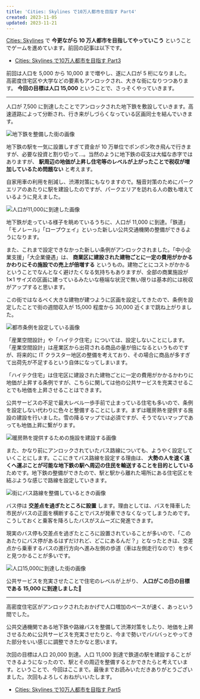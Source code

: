 ```yaml
---
title: 'Cities: Skylines で10万人都市を目指す Part4'
created: 2023-11-05
updated: 2023-11-21
---
```


[Cities: Skylines](https://store.steampowered.com/app/255710/Cities_Skylines/) で **今更ながら 10 万人都市を目指してやっていこう** ということでゲームを進めています。前回の記事は以下です。

- [Cities: Skylines で10万人都市を目指す Part3](/blog/20231101/)

前回は人口を 5,000 から 10,000 まで増やし、遂に人口が 5 桁になりました。高密度住宅区や大学などの要素もアンロックされ、大きな街になりつつあります。 **今回の目標は人口 15,000** ということで、さっそくやっていきます。

---

人口が 7,500 に到達したことでアンロックされた地下鉄を敷設していきます。高速道路によって分断され、行き来がしづらくなっている区画同士を結んでいきます。

![地下鉄を整備した街の画像](4531e5ac-5429-4111-da1e-d8242a138800)

地下鉄の駅を一気に設置しすぎて資金が 10 万単位でポンポン吹き飛んで行きますが、必要な投資と割り切って…。当然のように地下鉄の収支は大幅な赤字ではありますが、 **駅周辺の地価が上昇し住宅等のレベルが上がったことで税収が増加しているため問題ない** と考えます。

自家用車の利用を削減し、渋滞対策にもなりますので。騒音対策のためにパークエリアのあたりに駅を建設したのですが、パークエリアを訪れる人の数も増えているように見えました。

![人口が11,000に到達した画像](5c0d83ef-3566-4e4f-25db-f15c00c74700)

地下鉄が走っている様子を眺めているうちに、人口が 11,000 に到達。「鉄道」「モノレール」「ロープウェイ」といった新しい公共交通機関の整備ができるようになります。

また、これまで設定できなかった新しい条例がアンロックされました。「中小企業支援」「大企業優遇」は、 **商業区に建設された建物ごとに一定の費用がかかるかわりにその施設での売上が倍増する** というもの。建物ごとにコストがかかるということでなんとなく避けたくなる気持ちもありますが、全部の商業施設が 1✕1 サイズの区画に建っているみたいな極端な状況で無い限りは基本的には税収がアップすると思います。

この街ではなるべく大きな建物が建つように区画を設定してきたので、条例を設定したことで街の週間収入が 15,000 程度から 30,000 近くまで跳ね上がりました。

![都市条例を設定している画像](f1780629-74f6-4612-7add-30d8b2276400)

「産業空間設計」や「ハイテク住宅」については、設定しないことにします。「産業空間設計」は産業区から出荷される商品の量が倍になるというものですが、将来的に IT クラスター地区の整備を考えており、その場合に商品が多すぎて出荷先が不足するという自体になってしまいます。

「ハイテク住宅」は住宅区に建設された建物ごとに一定の費用がかかるかわりに地価が上昇する条例ですが、こちらに関しては他の公共サービスを充実させることでも地価を上昇させることはできます。

公共サービスの不足で最大レベル一歩手前で止まっている住宅も多いので、条例を設定しない代わりに色々と整備することにします。まずは暖房熱を提供する施設の建設を行いました。雪の降るマップでは必須ですが、そうでないマップであっても地価上昇に繋がります。

![暖房熱を提供するための施設を建設する画像](40e64036-0f56-45dd-2900-482463a00a00)

また、かなり前にアンロックされていたバス路線についても、ようやく設定していくことにします。ここにきてバス路線を設定する理由は、 **大勢の人を速く遠くへ運ぶことが可能な地下鉄の駅へ周辺の住民を輸送することを目的としている** ためです。地下鉄の整備ができたので、駅と駅から離れた場所にある住宅区とを結ぶような感じで路線を設定していきます。

![街にバス路線を整備しているときの画像](9dd97c12-6d58-478d-1216-5af4a78a8b00)

バス停は **交差点を過ぎたところに設置** します。理由としては、バスを降車した市民がバスの正面を横断することでバスが発車できなくなってしまうためです。こうしておくと乗客を降ろしたバスがスムーズに発進できます。

現実のバス停も交差点を過ぎたところに設置されていることが多いので、「このあたりにバス停があるはずだけれど、どこにあるんだ？」となったときは、交差点から乗車するバスの進行方向へ進み左側の歩道（車は左側走行なので）を歩くと見つかることが多いです。

![人口15,000に到達した街の画像](06873ae2-f5f7-417b-0773-b8e0ebc76200)

公共サービスを充実させたことで住宅のレベルが上がり、 **人口がこの日の目標である 15,000 に到達しました🎉**

---

高密度住宅区がアンロックされたおかげで人口増加のペースが速く、あっという間でした。

公共交通機関である地下鉄や路線バスを整備して渋滞対策をしたり、地価を上昇させるために公共サービスを充実させたりと、今まで勢いでバババっとやってきた部分をいい感じに調整できたかなと思います。

次回の目標は人口 20,000 到達。人口 11,000 到達で鉄道の駅を建設することができるようになったので、駅とその周辺を整備するとかできたらと考えています。ということで、今回はここまで。最後までお読みいただきありがとうございました。次回もよろしくおねがいいたします。

- [Cities: Skylines で10万人都市を目指す Part5](/blog/20231113/)

